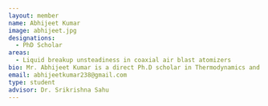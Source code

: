 ```yaml
---
layout: member
name: Abhijeet Kumar
image: abhijeet.jpg
designations: 
  - PhD Scholar
areas: 
  - Liquid breakup unsteadiness in coaxial air blast atomizers
bio: Mr. Abhijeet Kumar is a direct Ph.D scholar in Thermodynamics and Combustion Engines Lab in the Department of Mechanical Engineering at IIT Madras. He is currently working with Dr. Srikrishna Sahu on the experimental investigtion of the liquid jet breakup unsteadiness in a coaxial air blast atomizer sponsored by Aeronautical Research Division Board (ARDB), India. Prior to joining IIT in January 2015, he did B.Tech from BIT Sindri, Dhanbad, Jharkhand in 2014. 
email: abhijeetkumar238@gmail.com
type: student
advisor: Dr. Srikrishna Sahu
---
```

